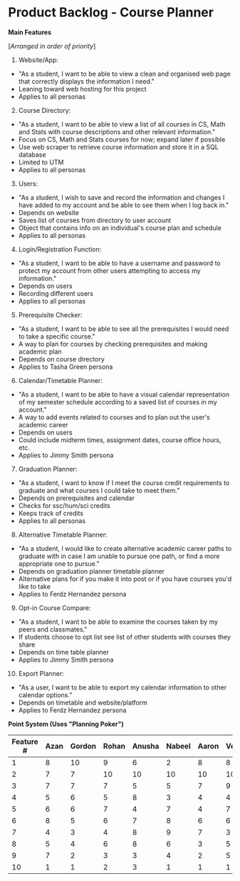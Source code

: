 # Product Backlog - Course Planner

**Main Features**

[_Arranged in order of priority_]

1. Website/App:
  - &quot;As a student, I want to be able to view a clean and organised web page that correctly displays the information I need.&quot;
  - Leaning toward web hosting for this project
  - Applies to all personas
2. Course Directory:
  - &quot;As a student, I want to be able to view a list of all courses in CS, Math and Stats with course descriptions and other relevant information.&quot;
  - Focus on CS, Math and Stats courses for now; expand later if possible
  - Use web scraper to retrieve course information and store it in a SQL database
  - Limited to UTM
  - Applies to all personas
3. Users:
  - &quot;As a student, I wish to save and record the information and changes I have added to my account and be able to see them when I log back in.&quot;
  - Depends on website
  - Saves list of courses from directory to user account
  - Object that contains info on an individual&#39;s course plan and schedule
  - Applies to all personas
4. Login/Registration Function:
  - &quot;As a student, I want to be able to have a username and password to protect my account from other users attempting to access my information.&quot;
  - Depends on users
  - Recording different users
  - Applies to all personas
5. Prerequisite Checker:
  - &quot;As a student, I want to be able to see all the prerequisites I would need to take a specific course.&quot;
  - A way to plan for courses by checking prerequisites and making academic plan
  - Depends on course directory
  - Applies to Tasha Green persona
6. Calendar/Timetable Planner:
  - &quot;As a student, I want to be able to have a visual calendar representation of my semester schedule according to a saved list of courses in my account.&quot;
  - A way to add events related to courses and to plan out the user&#39;s academic career
  - Depends on users
  - Could include midterm times, assignment dates, course office hours, etc.
  - Applies to Jimmy Smith persona
7. Graduation Planner:
  - &quot;As a student, I want to know if I meet the course credit requirements to graduate and what courses I could take to meet them.&quot;
  - Depends on prerequisites and calendar
  - Checks for ssc/hum/sci credits
  - Keeps track of credits
  - Applies to all personas
8. Alternative Timetable Planner:
  - &quot;As a student, I would like to create alternative academic career paths to graduate with in case I am unable to pursue one path, or find a more appropriate one to pursue.&quot;
  - Depends on graduation planner timetable planner
  - Alternative plans for if you make it into post or if you have courses you&#39;d like to take
  - Applies to Ferdz Hernandez persona
9. Opt-in Course Compare:
  - &quot;As a student, I want to be able to examine the courses taken by my peers and classmates.&quot;
  - If students choose to opt list see list of other students with courses they share
  - Depends on time table planner
  - Applies to Jimmy Smith persona
10. Export Planner:
  - &quot;As a user, I want to be able to export my calendar information to other calendar options.&quot;
  - Depends on timetable and website/platform
  - Applies to Ferdz Hernandez persona

**Point System (Uses &quot;Planning Poker&quot;)**

| Feature # | Azan | Gordon | Rohan | Anusha | Nabeel | Aaron | Venura | Total |
| --- | --- | --- | --- | --- | --- | --- | --- | --- |
| 1 | 8 | 10 | 9 | 6 | 2 | 8 | 8 | 8 |
| 2 | 7 | 7 | 10 | 10 | 10 | 10 | 10 | 9 |
| 3 | 7 | 7 | 7 | 5 | 5 | 7 | 9 | 7 |
| 4 | 5 | 6 | 5 | 8 | 3 | 4 | 4 | 5 |
| 5 | 6 | 6 | 7 | 4 | 7 | 4 | 7 | 4 |
| 6 | 8 | 5 | 6 | 7 | 8 | 6 | 6 | 6 |
| 7 | 4 | 3 | 4 | 8 | 9 | 7 | 3 | 4 |
| 8 | 5 | 4 | 6 | 8 | 6 | 3 | 5 | 4 |
| 9 | 7 | 2 | 3 | 3 | 4 | 2 | 5 | 3 |
| 10 | 1 | 1 | 2 | 3 | 1 | 1 | 1 | 1 |

